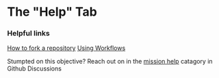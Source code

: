 # The "Help" Tab

### Helpful links

[How to fork a repository](https://docs.github.com/en/get-started/quickstart/fork-a-repo)
[Using Workflows](https://docs.github.com/en/actions/using-workflows)


Stumpted on this objective? Reach out on in the [mission help](https://github.com/Xlient/Cosmos/discussions/categories/mission-help) catagory in Github Discussions
